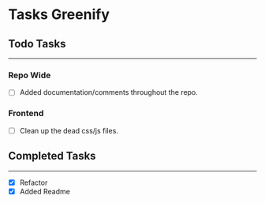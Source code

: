 # Tasks Greenify

## **Todo Tasks**

---
### Repo Wide
- [ ] Added documentation/comments throughout the repo.

### Frontend
- [ ] Clean up the dead css/js files.

## **Completed Tasks**

---
- [X] Refactor
- [X] Added Readme 